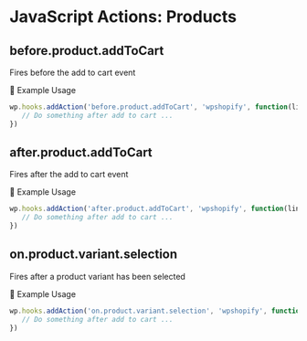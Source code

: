 # JavaScript Actions: Products

## before.product.addToCart

Fires before the add to cart event

<span class="heading-section">🎯 Example Usage</span>

```js
wp.hooks.addAction('before.product.addToCart', 'wpshopify', function(lineItem, modVariant) {
   // Do something after add to cart ...
})
```

## after.product.addToCart

Fires after the add to cart event

<span class="heading-section">🎯 Example Usage</span>

```js
wp.hooks.addAction('after.product.addToCart', 'wpshopify', function(lineItem, modVariant) {
   // Do something after add to cart ...
})
```

## on.product.variant.selection

Fires after a product variant has been selected

<span class="heading-section">🎯 Example Usage</span>

```js
wp.hooks.addAction('on.product.variant.selection', 'wpshopify', function(lineItem, modVariant) {
   // Do something after add to cart ...
})
```
